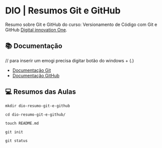# DIO | Resumos Git e GitHub


Resumo sobre Git e GitHub do curso: Versionamento de Código com Git e GitHub
[Digital innovation One](https://web.dio.me/track/santander-bootcamp-2023-fullstack-java-angular).

## 📚 Documentação
// para inserir um emogi precisa digitar botão do windows + (.)

- [Documentação Git](https://git-scm.com/doc)
- [Documentação GitHub](https://docs.github.com/)

## 💻 Resumos das Aulas

```
mkdir dio-resumo-git-e-github

cd dio-resumo-git-e-github/

touch README.md

git init

git status

```